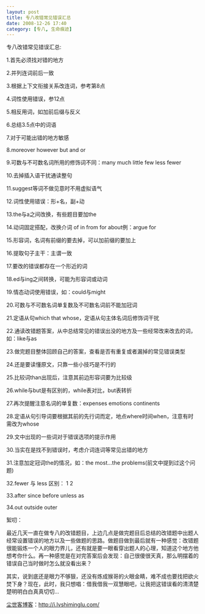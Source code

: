 ```yaml
---
layout: post
title: 专八改错常见错误汇总
date: 2008-12-26 17:40
category: [专八, 生命痕迹]
---
```

专八改错常见错误汇总:

1.首先必须找对错的地方

2.并列连词前后一致

3.根据上下文衔接关系改连词，参考第8点

4.词性使用错误，参12点

5.相反用词，如加前后缀与反义

6.总结3.5点中的词语

7.对于可能出错的地方敏感

8.moreover however but and or

9.可数与不可数名词所用的修饰词不同：many much little few less fewer

10.去掉插入语干扰通读整句

11.suggest等词不做见意时不用虚拟语气

12.词性使用错误：形+名，副+动

13.the与a之间改换，有些题目要加the

14.动词固定搭配，改换介词 of in from for about例：argue for

15.形容词，名词有前缀的要去掉，可以加前缀的要加上

16.提取句子主干：主谓一致

17.要改的错误都存在一个形近的词

18.ed与ing之间转换，可能为形容词或动词

19.情态动词使用错误，如：could与might

20.可数与不可数名词单复数及不可数名词前不能加冠词

21.定语从句which that whose，定语从句主体名词后修饰词干扰

22.通读改错题答案，从中总结常见的错误出没的地方及一些经常改来改去的词，如：like与as

23.做完题目整体回顾自己的答案，查看是否有重复或者漏掉的常见错误类型

24.还是要读懂原文，只靠一些小技巧是不行的

25.比较词than出现后，注意其前边形容词要为比较级

26.while与but是有区别的，while表对比，but表转折

27.再次提醒注意名词的单复数：expenses emotions continents

28.定语从句引导词要根据其前的先行词而定，地点where时间when，注意有时需改为whose

29.文中出现的一些词对于错误选项的提示作用

30.当实在是找不到错误时，考虑介词连词等常见出错的地方

31.注意加定冠词the的情况，如：the most...the problems(前文中提到过这个问题)

32.fewer 与 less 区别： 1 2

33.after since before unless as

34.out outside outer

絮叨：

最近几天一直在做专八的改错题目，上边几点是做完题目后总结的改错题中出题人经常设置错误的地方以及一些做题的思路。做题目做到最后就有一种感觉：改错题很能锻炼一个人的眼力界儿，还有就是要一眼看穿出题人的心理，知道这个地方他想考你什么。再一种感觉是在对完答案后会发现：自己很傻很天真，那么明摆着的错误自己当时做时怎么就没看出来？

其实，说到底还是眼力不够狠，还没有炼成猴哥的火眼金睛，难不成也要找把欲火焚下身？现在，此时，我只想唱：借我借我一双慧眼吧，让我把这错误看的清清楚楚明明白白真真切切...

<a href="http://i.lvshiminglu.com/">尘世客博客</a>：<a href="http://i.lvshiminglu.com/">http://i.lvshiminglu.com/</a>


